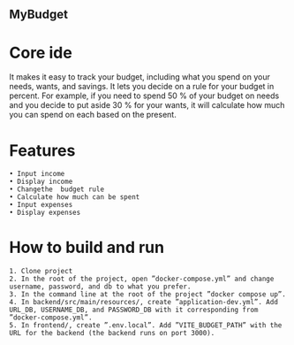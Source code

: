 ## MyBudget

# Core ide
It makes it easy to track your budget, including what you spend on your needs, wants, and savings. It lets you decide on a rule for your budget in percent. For example, if you need to spend 50 % of your budget on needs and you decide to put aside 30 % for your wants, it will calculate how much you can spend on each based on the present.

# Features
    • Input income
    • Display income
    • Changethe  budget rule
    • Calculate how much can be spent
    • Input expenses
    • Display expenses

# How to build and run
    1. Clone project
    2. In the root of the project, open ”docker-compose.yml” and change username, password, and db to what you prefer.
    3. In the command line at the root of the project ”docker compose up”.
    4. In backend/src/main/resources/, create ”application-dev.yml”. Add URL_DB, USERNAME_DB, and PASSWORD_DB with it corresponding from ”docker-compose.yml”.
    5. In frontend/, create ”.env.local”. Add ”VITE_BUDGET_PATH” with the URL for the backend (the backend runs on port 3000). 
